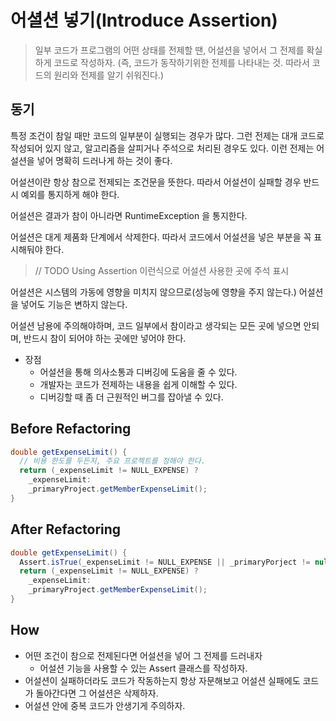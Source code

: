 # 어셜션 넣기(Introduce Assertion)

> 일부 코드가 프로그램의 어떤 상태를 전제할 땐, 어설션을 넣어서 그 전제를 확실하게 코드로 작성하자. (즉, 코드가 동작하기위한 전제를 나타내는 것. 따라서 코드의 원리와 전제를 알기 쉬워진다.)

## 동기

특정 조건이 참일 때만 코드의 일부분이 실행되는 경우가 많다. 그런 전제는 대개 코드로 작성되어 있지 않고, 알고리즘을 살피거나 주석으로 처리된 경우도 있다. 이런 전제는 어설션을 넣어 명확히 드러나게 하는 것이 좋다.

어설션이란 항상 참으로 전제되는 조건문을 뜻한다. 따라서 어설션이 실패할 경우 반드시 예외를 통지하게 해야 한다.

어설션은 결과가 참이 아니라면 RuntimeException 을 통지한다.

어설션은 대게 제품화 단계에서 삭제한다. 따라서 코드에서 어설션을 넣은 부분을 꼭 표시해둬야 한다.

> // TODO Using Assertion 이런식으로 어설션 사용한 곳에 주석 표시

어설션은 시스템의 가동에 영향을 미치지 않으므로(성능에 영향을 주지 않는다.) 어설션을 넣어도 기능은 변하지 않는다.

어설션 남용에 주의해야하며, 코드 일부에서 참이라고 생각되는 모든 곳에 넣으면 안되며, 반드시 참이 되어야 하는 곳에만 넣어야 한다.

- 장점
  - 어설션을 통해 의사소통과 디버깅에 도움을 줄 수 있다.
  - 개발자는 코드가 전제하는 내용을 쉽게 이해할 수 있다.
  - 디버깅할 때 좀 더 근원적인 버그를 잡아낼 수 있다.

## Before Refactoring

```java
double getExpenseLimit() {
  // 비용 한도를 두든지, 주요 프로젝트를 정해야 한다.
  return (_expenseLimit != NULL_EXPENSE) ?
    _expenseLimit:
    _primaryProject.getMemberExpenseLimit();
}
```

## After Refactoring

```java
double getExpenseLimit() {
  Assert.isTrue(_expenseLimit != NULL_EXPENSE || _primaryPorject != null);
  return (_expenseLimit != NULL_EXPENSE) ?
    _expenseLimit:
    _primaryProject.getMemberExpenseLimit();
}
```

## How

- 어떤 조건이 참으로 전제된다면 어설션을 넣어 그 전제를 드러내자
  - 어설션 기능을 사용할 수 있는 Assert 클래스를 작성하자.
- 어설션이 실패하더라도 코드가 작동하는지 항상 자문해보고 어설션 실패에도 코드가 돌아간다면 그 어설션은 삭제하자.
- 어설션 안에 중복 코드가 안생기게 주의하자.
